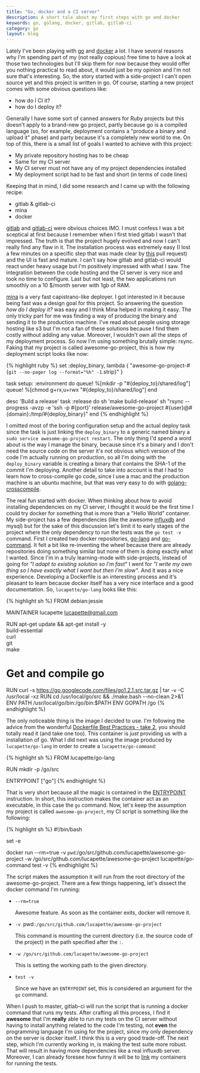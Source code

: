 ```yaml
---
title: "Go, docker and a CI server"
description: A short tale about my first steps with go and docker
keywords: go, golang, docker, gitlab, gitlab-ci
category: go
layout: blog
---
```


Lately I've been playing with [go](http://golang.org) and
[docker](https://docker.io) a lot.  I have several reasons why I'm spending
part of my (not really copious) free time to have a look at those two
technologies but I'll skip them for now because they would offer you nothing
practical to read about, it would just be my opinion and I'm not sure that's
interesting. So, the story started with a side-project I can't open source yet
and this project is written in go. Of course, starting a new project comes
with some obvious questions like:

- how do I CI it?
- how do I deploy it?

Generally I have some sort of canned answers for Ruby projects but this
doesn't apply to a brand-new go project, partly because go is a compiled
language (so, for example, deployment contains a "produce a binary and upload
it" phase) and party because it's a completely new world to me. On top of
this, there is a small list of goals I wanted to achieve with this project:

- My private repository hosting has to be cheap
- Same for my CI server
- My CI server must not have any of my project dependencies installed
- My deployment script had to be fast and short (in terms of code lines)

Keeping that in mind, I did some research and I came up with the following
recipe:

- gitlab & gitlab-ci
- mina
- docker

[gitlab](https://www.gitlab.com/gitlab-ce/) and
[gitlab-ci](https://www.gitlab.com/gitlab-ci/) were obvious choices IMO. I
must confess I was a bit sceptical at first because I remember when I first
tried gitlab I wasn't that impressed. The truth is that the project hugely
evolved and now I can't really find any flaw in it. The installation process
was extremely easy (I lost a few minutes on a specific step that was made
clear  by [this](https://github.com/gitlabhq/gitlab-ci-runner/pull/78) pull
request) and the UI is fast and mature. I can't say how gitlab and gitlab-ci
would react under heavy usage but I'm positively impressed with what I saw.
The integration between the code hosting and the CI server is very nice and
took no time to configure. Last but not least, the two applications run
smoothly on a 10 $/month server with 1gb of RAM.

[mina](http://nadarei.co/mina/) is a very fast capistrano-like deployer. I got
interested in it because being fast was a design goal for this project. So
answering the question *how do I deploy it?* was easy and I think Mina helped
in making it easy. The only tricky part for me was finding a way of producing
the binary and sending it to the production machine. I've read about people
using storage hosting like s3 but I'm not a fan of these solutions because I
find them costly without adding any value. Moreover, I wouldn't own all the
steps of my deployment process. So now I'm using something brutally simple:
rsync. Faking that my project is called awesome-go-project, this is how my
deployment script looks like now:

{% highlight ruby %}
set :deploy_binary, lambda { "awesome-go-project-#{`git --no-pager log --format="%h" -1`.strip}" }

task setup: :environment do
  queue! %[mkdir -p "#{deploy_to}/shared/log"]
  queue! %[chmod g+rx,u+rwx "#{deploy_to}/shared/log"]
end

desc 'Build a release'
task :release do
  sh 'make build-release'
  sh "rsync --progress -avzp -e 'ssh -p #{port}' release/awesome-go-project #{user}@#{domain}:/tmp/#{deploy_binary}"
end
{% endhighlight %}

I omitted most of the boring configuration setup and the actual deploy task
since the task is just linking the `deploy_binary` to a generic named binary a
`sudo service awesome-go-project restart`. The only thing I'd spend a word
about is the way I manage the binary, because since it's a binary and I don't
need the source code on the server it's not obvious which version of the code
I'm actually running on production, so all I'm doing with the `deploy_binary`
variable is creating a binary that contains the SHA-1 of the commit I'm
deploying. Another detail to take into account is that I had to learn how to
cross-compile go code, since I use a mac and the production machine is an
ubuntu machine, but that was very easy to do with
[golang-crosscompile](https://github.com/davecheney/golang-crosscompile).

The real fun started with docker. When thinking about how to avoid installing
dependencies on my CI server, I thought it would be the first time I could try
docker for something that is more than a "Hello World" container. My
side-project has a few dependencies (like the awesome
[influxdb](http://influxdb.org/) and mysql) but for the sake of this
discussion let's limit it to early stages of the project where the only
dependency to run the tests was the `go test -v` command. First I created two
docker repositories, [go-lang](https://index.docker.io/u/lucapette/go-lang/)
and [go-command](https://index.docker.io/u/lucapette/go-command/). It felt a
bit like re-inventing the wheel because there are already repositories doing
something similar but none of them is doing exactly what I wanted. Since
I'm in a truly learning-mode with side-projects, instead of going for *"I
adapt to existing solution so I'm fast"* I went for *"I write my own thing so
I have exactly what I want but then I'm slow"*. And it was a nice experience.
Developing a Dockerfile is an interesting process and it's pleasant to learn
because docker itself has a very nice interface and a good documentation. So,
`lucapette/go-lang` looks like this:

{% highlight sh %}
FROM debian:jessie

MAINTAINER lucapette <lucapette@gmail.com>

RUN apt-get update && apt-get install -y \
    build-essential \
    curl \
    git \
    make

# Get and compile go
RUN curl -s https://go.googlecode.com/files/go1.2.1.src.tar.gz | tar -v -C /usr/local -xz
RUN cd /usr/local/go/src && ./make.bash --no-clean 2>&1
ENV PATH /usr/local/go/bin:/go/bin:$PATH
ENV GOPATH /go
{% endhighlight %}

The only noticeable thing is the image I decided to use. I'm following the
advice from the wonderful [Dockerfile Best Practices - take
2](http://crosbymichael.com/dockerfile-best-practices-take-2.html), you should
totally read it (and take one too). This container is *just* providing us
with a installation of go. What I did next was using the image produced by
`lucapette/go-lang` in order to create a `lucapette/go-command`:

{% highlight sh %}
FROM lucapette/go-lang

RUN mkdir -p /go/src

ENTRYPOINT ["go"]
{% endhighlight %}

That is very short because all the magic is contained in the
[ENTRYPOINT](http://docs.docker.io/en/latest/reference/builder/#entrypoint)
instruction. In short, this instruction makes the container act as an
executable, in this case the `go` command. Now, let's keep the assumption my
project is called `awesome-go-project`, my CI script is something like the
following:

{% highlight sh %}
#!/bin/bash

set -e

docker run --rm=true -v `pwd`:/go/src/github.com/lucapette/awesome-go-project -w /go/src/github.com/lucapette/awesome-go-project  lucapette/go-command test -v
{% endhighlight %}

The script makes the assumption it will run from the root directory of the
awesome-go-project. There are a few things happening, let's dissect the docker
command I'm running:

- `--rm=true`

  Awesome feature. As soon as the container exits, docker will remove it.

- `-v `pwd`:/go/src/github.com/lucapette/awesome-go-project`

  This command is mounting the current directory (i.e. the source code of the
  project) in the path specified after the `:`.

- `-w /go/src/github.com/lucapette/awesome-go-project`

  This is setting the working path to the given directory.

- `test -v`

  Since we have an `ENTRYPOINT` set, this is considered an argument for the `go`
  command.

When I push to master, gitlab-ci will run the script that is running a docker
command that runs my tests.  After crafting all this process, I find it
**awesome** that I'm **really** able to run my tests on the CI server without
having to install anything related to the code I'm testing, not **even** the
programming language I'm using for the project, since my only dependency on
the server is docker itself. I think this is a very good trade-off.  The next
step, which I'm currently working in, is making the test suite more robust.
That will result in having more dependencies like a real influxdb server.
Moreover, I can already foresee how funny it will be to
[link](http://docs.docker.io/en/latest/use/working_with_links_names/) my
containers for running the tests.
